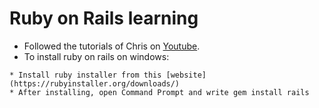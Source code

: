 # Ruby on Rails learning  
* Followed the tutorials of Chris on [Youtube](https://www.youtube.com/watch?v=4PLg-Oe3MfA&list=PLm8ctt9NhMNV75T9WYIrA6m9I_uw7vS56&index=2).
* To install ruby on rails on windows:
``` 
* Install ruby installer from this [website](https://rubyinstaller.org/downloads/)
* After installing, open Command Prompt and write gem install rails
```
